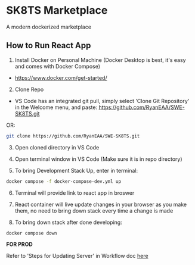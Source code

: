 # SK8TS Marketplace
A modern dockerized marketplace

## How to Run React App
1. Install Docker on Personal Machine (Docker Desktop is best, it's easy and comes with Docker Compose)
- https://www.docker.com/get-started/


2. Clone Repo
- VS Code has an integrated git pull, simply select 'Clone Git Repository' in the Welcome menu, and paste: https://github.com/RyanEAA/SWE-SK8TS.git

OR: 

```bash
git clone https://github.com/RyanEAA/SWE-SK8TS.git
```

3. Open cloned directory in VS Code

4. Open terminal window in VS Code (Make sure it is in repo directory)

5. To bring Development Stack Up, enter in terminal:
```bash
docker compose -f docker-compose-dev.yml up 
```

6. Terminal will provide link to react app in broswer

7. React container will live update changes in your browser as you make them, no need to bring down stack every time a change is made

8. To bring down stack after done developing:
```bash
docker compose down
```

**FOR PROD**

Refer to 'Steps for Updating Server' in Workflow doc [here](https://docs.google.com/document/d/1IojwFd1zUnN7TnXTdWqdtCXtd6bfBKNjaWSX3H5igA0/edit?tab=t.0#heading=h.z0azt38yo1a7
)


